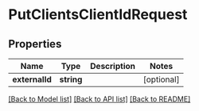 # PutClientsClientIdRequest

## Properties
Name | Type | Description | Notes
------------ | ------------- | ------------- | -------------
**externalId** | **string** |  | [optional] 

[[Back to Model list]](../../README.md#documentation-for-models) [[Back to API list]](../../README.md#documentation-for-api-endpoints) [[Back to README]](../../README.md)

